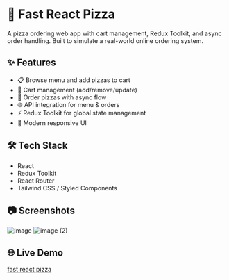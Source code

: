# 🍕 Fast React Pizza

A pizza ordering web app with cart management, Redux Toolkit, and async order handling. Built to simulate a real-world online ordering system.

## ✨ Features
- 📋 Browse menu and add pizzas to cart  
- 🛒 Cart management (add/remove/update)  
- 🔄 Order pizzas with async flow  
- 🌐 API integration for menu & orders  
- ⚡ Redux Toolkit for global state management  
- 🎨 Modern responsive UI  

## 🛠️ Tech Stack
- React  
- Redux Toolkit  
- React Router  
- Tailwind CSS / Styled Components

## 📷 Screenshots
![image](https://github.com/user-attachments/assets/e67e5c96-78c8-474f-974c-ba7d468180de)
![image (2)](https://github.com/user-attachments/assets/2db2f9dc-b77a-4b7d-815d-d544c79da925)


## 🌐 Live Demo
[fast react pizza](https://fast-react-pizza-alpha-eight.vercel.app/)
